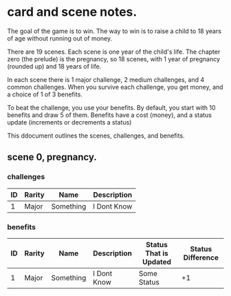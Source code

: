 # card and scene notes.

The goal of the game is to win. The way to win is to raise a child to 18 years of age without running out of money.

There are 19 scenes. Each scene is one year of the child's life.
The chapter zero (the prelude) is the pregnancy, so 18 scenes, with 1 year of pregnancy (rounded up) and 18 years of life.

In each scene there is 1 major challenge, 2 medium challenges, and 4 common challenges.
When you survive each challenge, you get money, and a choice of 1 of 3 benefits.

To beat the challenge, you use your benefits. By default, you start with 10 benefits and draw 5 of them.
Benefits have a cost (money), and a status update (increments or decrements a status)

This ddocument outlines the scenes, challenges, and benefits.

## scene 0, pregnancy.

### challenges
| ID | Rarity | Name      | Description |
|----|--------|-----------|-------------|
| 1  | Major  | Something | I Dont Know |

### benefits
| ID | Rarity | Name      | Description | Status That is Updated | Status Difference |
|----|--------|-----------|-------------|------------------------|-------------------|
| 1  | Major  | Something | I Dont Know | Some Status            | +1                |

